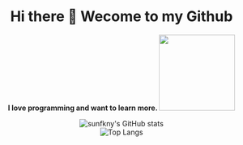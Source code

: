 <h1 align="center"> Hi there 👋 Wecome to my Github</h1>



<div align="center">
<b>
I love programming and want to learn more.
</b>

<img src="https://avatars.githubusercontent.com/u/50488999?v=4" width="150">
</div>

<div align="center">

![sunfkny's GitHub stats](https://github-readme-stats.vercel.app/api?username=melodyknit&hide_border=true&show_icons=true&count_private=true&bg_color=90,3f9eff90,f687ff90&title_color=fff&text_color=fff&icon_color=f687ff&border_radius=0)
<br>
![Top Langs](https://github-readme-stats.vercel.app/api/top-langs/?username=melodyknit&hide_border=true&layout=compact&bg_color=135,f687ff90,3f9eff90&text_color=fff&title_color=fff&border_radius=0&card_width=445)
</div>


